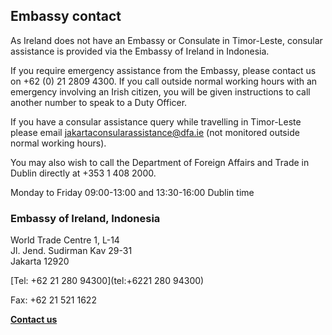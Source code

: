 ## Embassy contact

As Ireland does not have an Embassy or Consulate in Timor-Leste, consular assistance is provided via the Embassy of Ireland in Indonesia.

If you require emergency assistance from the Embassy, please contact us on +62 (0) 21 2809 4300. If you call outside normal working hours with an emergency involving an Irish citizen, you will be given instructions to call another number to speak to a Duty Officer.

If you have a consular assistance query while travelling in Timor-Leste please email jakartaconsularassistance@dfa.ie (not monitored outside normal working hours).

You may also wish to call the Department of Foreign Affairs and Trade in Dublin directly at +353 1 408 2000.

Monday to Friday 09:00-13:00 and 13:30-16:00 Dublin time

### Embassy of Ireland, Indonesia

World Trade Centre 1, L-14   
Jl. Jend. Sudirman Kav 29-31   
Jakarta 12920

[Tel: +62 21 280 94300](tel:+6221 280 94300)

Fax: +62 21 521 1622

[**Contact us**](/en/indonesia/jakarta/contact/)
